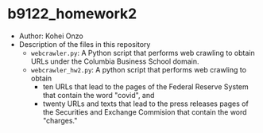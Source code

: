 # b9122_homework2

- Author: Kohei Onzo
- Description of the files in this repository
  - `webcrawler.py`: A Python script that performs web crawling to obtain URLs under the Columbia Business School domain.
  - `webcrawler_hw2.py`: A python script that performs web crawling to obtain
    - ten URLs that lead to the pages of the Federal Reserve System that contain the word "covid", and 
    - twenty URLs and texts that lead to the press releases pages of the Securities and Exchange Commision that contain the word "charges."
